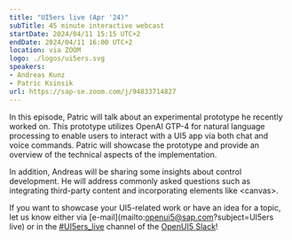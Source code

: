 ```yaml
---
title: "UI5ers live (Apr '24)"
subTitle: 45 minute interactive webcast
startDate: 2024/04/11 15:15 UTC+2
endDate: 2024/04/11 16:00 UTC+2
location: via ZOOM
logo: ./logos/ui5ers.svg
speakers:
- Andreas Kunz
- Patric Ksinsik
url: https://sap-se.zoom.com/j/94833714827
---
```

In this episode, Patric will talk about an experimental prototype he recently worked on. This prototype utilizes OpenAI GTP-4 for natural language processing to enable users to interact with a UI5 app via both chat and voice commands. Patric will showcase the prototype and provide an overview of the technical aspects of the implementation.

In addition, Andreas will be sharing some insights about control development. He will address commonly asked questions such as integrating third-party content and incorporating elements like \<canvas\>.

If you want to showcase your UI5-related work or have an idea for a topic, let us know either via [e-mail](mailto:openui5@sap.com?subject=UI5ers live) or in the 
[#UI5ers_live](https://openui5.slack.com/archives/C01CP60AAN7) channel of the [OpenUI5 Slack](https://ui5-slack-invite.cfapps.eu10.hana.ondemand.com/)!
